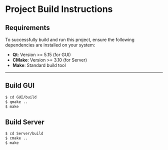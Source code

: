 # Project Build Instructions

## Requirements
To successfully build and run this project, ensure the following dependencies are installed on your system:

- **Qt**: Version >= 5.15 (for GUI)
- **CMake**: Version >= 3.10 (for Server)
- **Make**: Standard build tool

---

## Build GUI
```sh
$ cd GUI/build
$ qmake ..
$ make
```

## Build Server
```sh
$ cd Server/build
$ cmake ..
$ make
```
